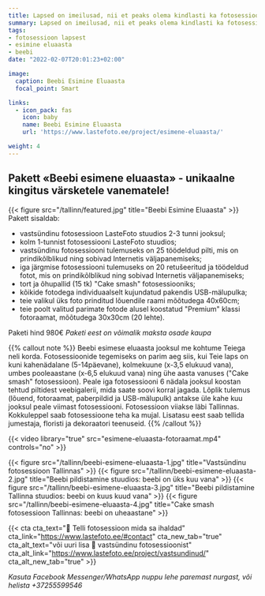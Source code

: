 ```yaml
---
title: Lapsed on imeilusad, nii et peaks olema kindlasti ka fotosessioon nende ilu näitamiseks
summary: Lapsed on imeilusad, nii et peaks olema kindlasti ka fotosessioon nende ilu näitamiseks. Telli fotosessioon mida sa ihaldad
tags:
- fotosessioon lapsest
- esimine eluaasta
- beebi
date: "2022-02-07T20:01:23+02:00"

image:
  caption: Beebi Esimine Eluaasta
  focal_point: Smart

links:
  - icon_pack: fas
    icon: baby
    name: Beebi Esimine Eluaasta
    url: 'https://www.lastefoto.ee/project/esimene-eluaasta/'

weight: 4
---
```

## Pakett «Beebi esimene eluaasta» - unikaalne kingitus värsketele vanematele! 
{{< figure src="/tallinn/featured.jpg" title="Beebi Esimine Eluaasta" >}}
Pakett sisaldab: 
* vastsündinu fotosessioon LasteFoto stuudios 2-3 tunni jooksul; 
* kolm 1-tunnist fotosessiooni LasteFoto stuudios; 
* vastsündinu fotosessiooni tulemuseks on 25 töödeldud pilti, mis on prindikõlblikud ning sobivad Internetis väljapanemiseks; 
* iga järgmise fotosessiooni tulemuseks on 20 retušeeritud ja töödeldud fotot, mis on prindikõlblikud ning sobivad Internetis väljapanemiseks; 
* tort ja õhupallid (15 tk) "Cake smash" fotosessiooniks; 
* kõikide fotodega individuaalselt kujundatud pakendis USB-mälupulka; 
* teie valikul üks foto prinditud lõuendile raami mõõtudega 40х60cm; 
* teie poolt valitud parimate fotode alusel koostatud "Premium" klassi fotoraamat, mõõtudega 30х30cm (20 lehte). 

Paketi hind 980€ 
_Paketi eest on võimalik maksta osade kaupa_

{{% callout note %}}
Beebi esimese eluaasta jooksul me kohtume Teiega neli korda. Fotosessioonide tegemiseks on parim aeg siis, kui Teie laps on kuni kahenädalane (5-14päevane), kolmekuune (x-3,5 elukuud vana), umbes pooleaastane (x-6,5 elukuud vana) ning ühe aasta vanuses ("Cake smash" fotosessioon). Peale iga fotosessiooni 6 nädala jooksul koostan tehtud piltidest veebigalerii, mida saate soovi korral jagada. Lõplik tulemus (lõuend, fotoraamat, paberpildid ja USB-mälupulk) antakse üle kahe kuu jooksul peale viimast fotosessiooni. Fotosessioon viiakse läbi Tallinnas. Kokkuleppel saab fotosessioone teha ka mujal. Lisatasu eest saab tellida jumestaja, floristi ja dekoraatori teenuseid. 
{{% /callout %}}

{{< video library="true" src="esimene-eluaasta-fotoraamat.mp4" controls="no" >}}

{{< figure src="/tallinn/beebi-esimene-eluaasta-1.jpg" title="Vastsündinu fotosessioon Tallinnas" >}}
{{< figure src="/tallinn/beebi-esimene-eluaasta-2.jpg" title="Beebi pildistamine stuudios: beebi on üks kuu vana" >}}
{{< figure src="/tallinn/beebi-esimene-eluaasta-3.jpg" title="Beebi pildistamine Tallinna stuudios: beebi on kuus kuud vana" >}}
{{< figure src="/tallinn/beebi-esimene-eluaasta-4.jpg" title="Cake smash fotosessioon Tallinnas: beebi on uheaastane" >}}

{{< cta cta_text="💛 Telli fotosessioon mida sa ihaldad" cta_link="https://www.lastefoto.ee/#contact" cta_new_tab="true" cta_alt_text="või uuri lisa 👶 vastsündinu fotosessioonist" cta_alt_link="https://www.lastefoto.ee/project/vastsundinud/" cta_alt_new_tab="true" >}}

_Kasuta Facebook Messenger/WhatsApp nuppu lehe paremast nurgast, või helista +37255599546_


